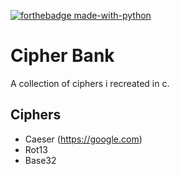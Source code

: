 [![forthebadge made-with-python](http://ForTheBadge.com/images/badges/made-with-python.svg)](https://www.python.org/)

# Cipher Bank
A collection of ciphers i recreated in c.
## Ciphers
- Caeser (https://google.com)
- Rot13
- Base32